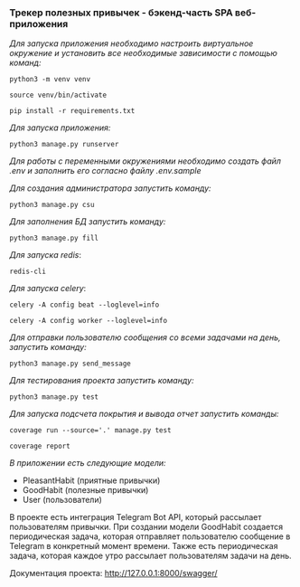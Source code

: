### Трекер полезных привычек - бэкенд-часть SPA веб-приложения

_Для запуска приложения необходимо настроить виртуальное окружение и установить все необходимые зависимости с помощью
команд:_

```
python3 -m venv venv

source venv/bin/activate

pip install -r requirements.txt
```

_Для запуска приложения:_

```
python3 manage.py runserver
```

_Для работы с переменными окружениями необходимо создать файл .env и заполнить его согласно файлу .env.sample_

_Для создания администратора запустить команду:_

```
python3 manage.py csu
```

_Для заполнения БД запустить команду:_

```
python3 manage.py fill
```

_Для запуска redis_:

```
redis-cli
```

_Для запуска celery_:

```
celery -A config beat --loglevel=info

celery -A config worker --loglevel=info
```

_Для отправки пользователю сообщения со всеми задачами на день, запустить команду:_

```
python3 manage.py send_message
```

_Для тестирования проекта запустить команду:_

```
python3 manage.py test
```

_Для запуска подсчета покрытия и вывода отчет запустить команды:_

```
coverage run --source='.' manage.py test

coverage report
```

_В приложении есть следующие модели:_

* PleasantHabit (приятные привычки)
* GoodHabit (полезные привычки)
* User (пользователи)

В проекте есть интеграция Telegram Bot API, который рассылает пользователям привычки.
При создании модели GoodHabit создается периодическая задача, которая отправляет пользователю сообщение в Telegram в
конкретный
момент времени. Также есть периодическая задача, которая каждое утро рассылает пользователям задачи на день.

Документация проекта: http://127.0.0.1:8000/swagger/
